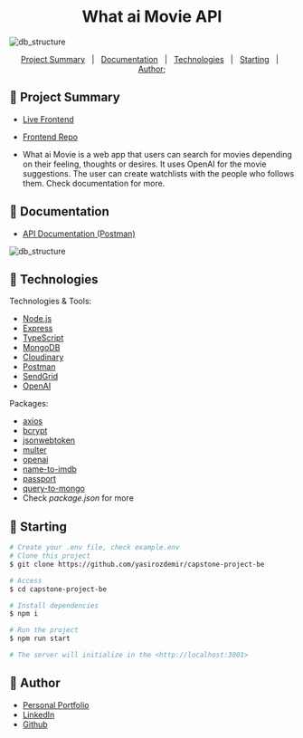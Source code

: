 <h1 align="center">What ai Movie API</h1>

![db_structure](https://res.cloudinary.com/yasirdev/image/upload/v1683015717/WhataMovie/dev/logo.png)

<p align="center">
  <a href="#dart-project-summary">Project Summary</a> &#xa0; | &#xa0;
  <a href="#open_file_folder-documentation">Documentation</a> &#xa0; | &#xa0;
  <a href="#rocket-technologies">Technologies</a> &#xa0; | &#xa0;
  <a href="#checkered_flag-starting">Starting</a> &#xa0; | &#xa0;
  <a href="#bust_in_silhouette-author">Author</a>;
</p>

## :dart: Project Summary

- [Live Frontend](https://what-ai-movie.vercel.app)
- [Frontend Repo](https://github.com/yasirozdemir/capstone-project-fe)

- What ai Movie is a web app that users can search for movies depending on their feeling, thoughts or desires. It uses OpenAI for the movie suggestions. The user can create watchlists with the people who follows them. Check documentation for more.

## :open_file_folder: Documentation

- [API Documentation (Postman)](https://documenter.getpostman.com/view/25420267/2s93eU3Zqs)

![db_structure](https://res.cloudinary.com/yasirdev/image/upload/v1683028898/WhataMovie/dev/DB_Structure.png)

## :rocket: Technologies

Technologies & Tools:

- [Node.js](https://nodejs.org/en/)
- [Express](https://expressjs.com/)
- [TypeScript](https://www.typescriptlang.org/)
- [MongoDB](https://www.mongodb.com/)
- [Cloudinary](https://cloudinary.com/)
- [Postman](https://www.postman.com/)
- [SendGrid](https://sendgrid.com/)
- [OpenAI](https://platform.openai.com/)

Packages:

- [axios](https://www.npmjs.com/package/axios)
- [bcrypt](https://www.npmjs.com/package/bcrypt)
- [jsonwebtoken](https://www.npmjs.com/package/jsonwebtoken)
- [multer](https://www.npmjs.com/package/multer)
- [openai](https://www.npmjs.com/package/openai)
- [name-to-imdb](https://www.npmjs.com/package/name-to-imdb)
- [passport](https://www.npmjs.com/package/passport)
- [query-to-mongo](https://www.npmjs.com/package/query-to-mongo)
- Check _package.json_ for more

## :checkered_flag: Starting

```bash
# Create your .env file, check example.env
# Clone this project
$ git clone https://github.com/yasirozdemir/capstone-project-be

# Access
$ cd capstone-project-be

# Install dependencies
$ npm i

# Run the project
$ npm run start

# The server will initialize in the <http://localhost:3001>
```

## :bust_in_silhouette: Author

- [Personal Portfolio](https://www.yasirozdemir.com/)
- [LinkedIn](https://www.linkedin.com/in/muhammedyasirozdemir/)
- [Github](https://github.com/yasirozdemir)
